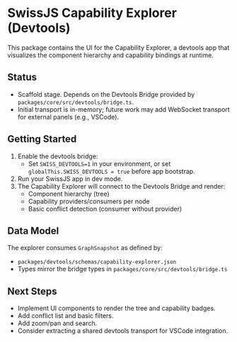 <!--
Copyright (c) 2024 Themba Mzumara
This file is part of SwissJS Framework. All rights reserved.
Licensed under the MIT License. See LICENSE in the project root for license information.
-->

# SwissJS Capability Explorer (Devtools)

This package contains the UI for the Capability Explorer, a devtools app that visualizes the component hierarchy and capability bindings at runtime.

## Status

- Scaffold stage. Depends on the Devtools Bridge provided by `packages/core/src/devtools/bridge.ts`.
- Initial transport is in-memory; future work may add WebSocket transport for external panels (e.g., VSCode).

## Getting Started

1. Enable the devtools bridge:
   - Set `SWISS_DEVTOOLS=1` in your environment, or set `globalThis.SWISS_DEVTOOLS = true` before app bootstrap.
2. Run your SwissJS app in dev mode.
3. The Capability Explorer will connect to the Devtools Bridge and render:
   - Component hierarchy (tree)
   - Capability providers/consumers per node
   - Basic conflict detection (consumer without provider)

## Data Model

The explorer consumes `GraphSnapshot` as defined by:

- `packages/devtools/schemas/capability-explorer.json`
- Types mirror the bridge types in `packages/core/src/devtools/bridge.ts`

## Next Steps

- Implement UI components to render the tree and capability badges.
- Add conflict list and basic filters.
- Add zoom/pan and search.
- Consider extracting a shared devtools transport for VSCode integration.
